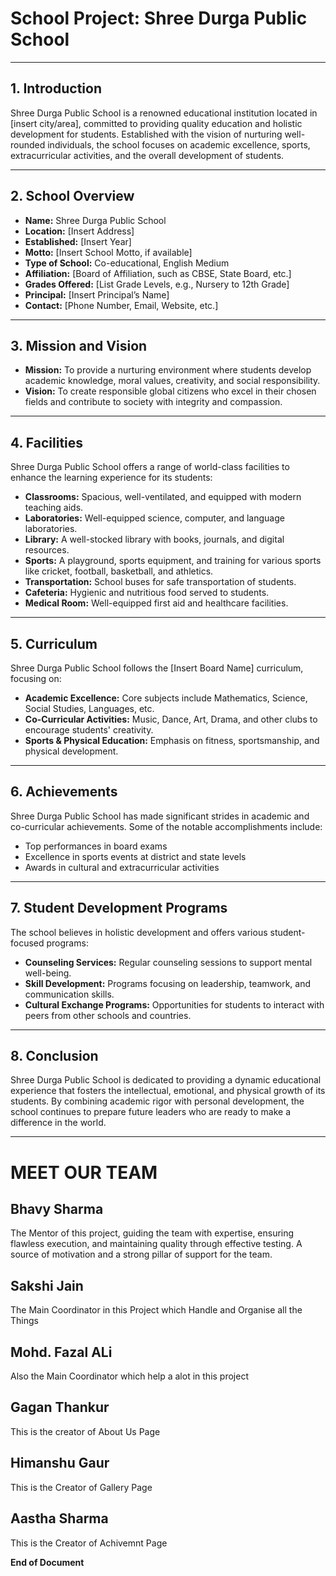 # School Project: Shree Durga Public School

---

## 1. Introduction
Shree Durga Public School is a renowned educational institution located in [insert city/area], committed to providing quality education and holistic development for students. Established with the vision of nurturing well-rounded individuals, the school focuses on academic excellence, sports, extracurricular activities, and the overall development of students.

---

## 2. School Overview

- **Name:** Shree Durga Public School
- **Location:** [Insert Address]
- **Established:** [Insert Year]
- **Motto:** [Insert School Motto, if available]
- **Type of School:** Co-educational, English Medium
- **Affiliation:** [Board of Affiliation, such as CBSE, State Board, etc.]
- **Grades Offered:** [List Grade Levels, e.g., Nursery to 12th Grade]
- **Principal:** [Insert Principal’s Name]
- **Contact:** [Phone Number, Email, Website, etc.]

---

## 3. Mission and Vision

- **Mission:** To provide a nurturing environment where students develop academic knowledge, moral values, creativity, and social responsibility.
- **Vision:** To create responsible global citizens who excel in their chosen fields and contribute to society with integrity and compassion.

---


## 4. Facilities
Shree Durga Public School offers a range of world-class facilities to enhance the learning experience for its students:

- **Classrooms:** Spacious, well-ventilated, and equipped with modern teaching aids.
- **Laboratories:** Well-equipped science, computer, and language laboratories.
- **Library:** A well-stocked library with books, journals, and digital resources.
- **Sports:** A playground, sports equipment, and training for various sports like cricket, football, basketball, and athletics.
- **Transportation:** School buses for safe transportation of students.
- **Cafeteria:** Hygienic and nutritious food served to students.
- **Medical Room:** Well-equipped first aid and healthcare facilities.

---

## 5. Curriculum
Shree Durga Public School follows the [Insert Board Name] curriculum, focusing on:

- **Academic Excellence:** Core subjects include Mathematics, Science, Social Studies, Languages, etc.
- **Co-Curricular Activities:** Music, Dance, Art, Drama, and other clubs to encourage students' creativity.
- **Sports & Physical Education:** Emphasis on fitness, sportsmanship, and physical development.

---


## 6. Achievements
Shree Durga Public School has made significant strides in academic and co-curricular achievements. Some of the notable accomplishments include:

- Top performances in board exams
- Excellence in sports events at district and state levels
- Awards in cultural and extracurricular activities

---

## 7. Student Development Programs
The school believes in holistic development and offers various student-focused programs:

- **Counseling Services:** Regular counseling sessions to support mental well-being.
- **Skill Development:** Programs focusing on leadership, teamwork, and communication skills.
- **Cultural Exchange Programs:** Opportunities for students to interact with peers from other schools and countries.

---

## 8. Conclusion
Shree Durga Public School is dedicated to providing a dynamic educational experience that fosters the intellectual, emotional, and physical growth of its students. By combining academic rigor with personal development, the school continues to prepare future leaders who are ready to make a difference in the world.

---


# MEET OUR TEAM

## Bhavy Sharma
The Mentor of this project, guiding the team with expertise, ensuring flawless execution, and maintaining quality through effective testing. A source of motivation and a strong pillar of support for the team.

## Sakshi Jain
The Main Coordinator in this Project which Handle and Organise all the Things

## Mohd. Fazal ALi
Also the Main Coordinator which help a alot in this project

## Gagan Thankur
This is the creator of About Us Page

## Himanshu Gaur
This is the Creator of Gallery Page

## Aastha Sharma
This is the Creator of Achivemnt Page

**End of Document**
